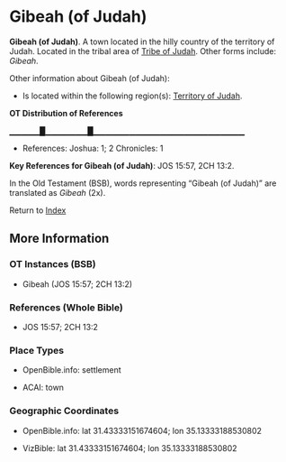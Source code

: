 # Gibeah (of Judah)
**Gibeah (of Judah)**. 
A town located in the hilly country of the territory of Judah. 
Located in the tribal area of [Tribe of Judah](../../../groups/md/acai/Judah.md). 
Other forms include: 
*Gibeah*. 




Other information about Gibeah (of Judah):


* Is located within the following region(s): 
[Territory of Judah](TerritoryOfJudah.md). 


**OT Distribution of References**

▁▁▁▁▁█▁▁▁▁▁▁▁█▁▁▁▁▁▁▁▁▁▁▁▁▁▁▁▁▁▁▁▁▁▁▁▁▁
* References: Joshua: 1; 2 Chronicles: 1



**Key References for Gibeah (of Judah)**: 
JOS 15:57, 2CH 13:2. 


In the Old Testament (BSB), words representing “Gibeah (of Judah)” are translated as 
*Gibeah* (2x). 




Return to [Index](00-Index.md)

## More Information

### OT Instances (BSB)

* Gibeah (JOS 15:57; 2CH 13:2)



### References (Whole Bible)

* JOS 15:57; 2CH 13:2


### Place Types

* OpenBible.info: settlement

* ACAI: town



### Geographic Coordinates

* OpenBible.info: lat 31.43333151674604; lon 35.13333188530802

* VizBible: lat 31.43333151674604; lon 35.13333188530802




